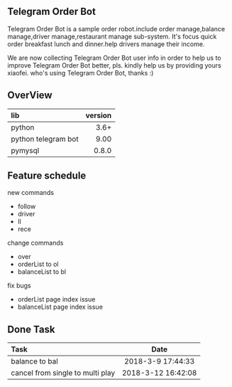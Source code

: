 **Telegram Order Bot**
-------------------------
Telegram Order Bot is a sample order robot.include order manage,balance manage,driver manage,restaurant manage sub-system.
It's focus quick order breakfast lunch and dinner.help drivers manage their income.

We are now collecting Telegram Order Bot user info in order to help us to improve Telegram Order Bot better, pls. kindly help us by providing yours xiaofei. who's using Telegram Order Bot, thanks :)

**OverView**
----------------------
|lib |version|
|:-------------------|-----:|
|python | 3.6+|
|python telegram bot| 9.00|
|pymysql|0.8.0|

**Feature schedule**
-------------------------
new commands 
- follow
- driver 
- ll 
- rece 

change commands 
- over
- orderList to ol
- balanceList to bl

fix bugs
- orderList page index issue
- balanceList page index issue

**Done Task**
-------------------------
|Task|Date|
|:------|:--------------:|
|balance to bal|2018-3-9 17:44:33|
|cancel from single to multi play|2018-3-12 16:42:08|